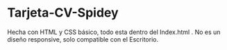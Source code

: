 # Tarjeta-CV-Spidey 

Hecha con HTML y CSS básico, todo esta dentro del Index.html . No es un diseño responsive, solo compatible con el Escritorio.

